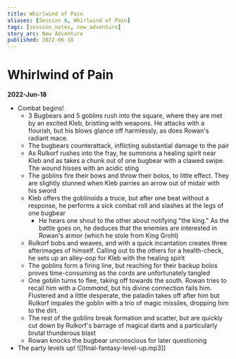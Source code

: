 ```yaml
---
title: Whirlwind of Pain
aliases: [Session 6, Whirlwind of Pain]
tags: [session_notes, new_adventure]
story_arc: New Adventure
published: 2022-06-18
---
```

# Whirlwind of Pain
**2022-Jun-18**

- Combat begins!
	- 3 Bugbears and 5 goblins rush into the square, where they are met by an excited Kleb, bristling with weapons. He attacks with a flourish, but his blows glance off harmlessly, as does Rowan's radiant mace.
	- The bugbears counterattack, inflicting substantial damage to the pair
	- As Rulkorf rushes into the fray, he summons a healing spirit near Kleb and as takes a chunk out of one bugbear with a clawed swipe. The wound hisses with an acidic sting
	- The goblins fire their bows and throw their bolos, to little effect. They are slightly stunned when Kleb parries an arrow out of midair with his sword
	- Kleb offers the goblinoids a truce, but after one beat without a response, he performs a sick combat roll and slashes at the legs of one bugbear
		- He hears one shout to the other about notifying "the king." As the battle goes on, he deduces that the enemies are interested in Rowan's armor (which he stole from King Grohl)
	- Rulkorf bobs and weaves, and with a quick incantation creates three afterimages of himself. Calling out to the others for a health-check, he sets up an alley-oop for Kleb with the healing spirit
	- The goblins form a firing line, but reaching for their backup bolos proves time-consuming as the cords are unfortunately tangled
	- One goblin turns to flee, taking off towards the south. Rowan tries to recall him with a *Command*, but his divine connection fails him. Flustered and a little desperate, the paladin takes off after him but Rulkorf impales the goblin with a trio of magic missiles, dropping him to the dirt.
	- The rest of the goblins break formation and scatter, but are quickly cut down by Rulkorf's barrage of magical darts and a particularly brutal thunderous blast
	- Rowan knocks the bugbear unconscious for later questioning
-  The party levels up! ![[final-fantasy-level-up.mp3]]